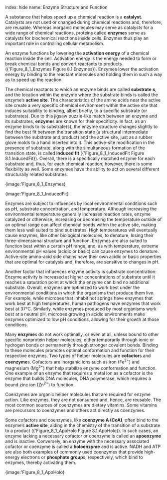 index: hide
name: Enzyme Structure and Function

A substance that helps speed up a chemical reaction is a  **catalyst**. Catalysts are not used or changed during chemical reactions and, therefore, are reusable. Whereas inorganic molecules may serve as catalysts for a wide range of chemical reactions, proteins called  **enzyme**s serve as catalysts for biochemical reactions inside cells. Enzymes thus play an important role in controlling cellular metabolism.

An enzyme functions by lowering the  **activation energy** of a chemical reaction inside the cell. Activation energy is the energy needed to form or break chemical bonds and convert reactants to products ({'Figure_8_1_Enzymes Figure 8.1.Enzymes}). Enzymes lower the activation energy by binding to the reactant molecules and holding them in such a way as to speed up the reaction.

The chemical reactants to which an enzyme binds are called  **substrate** **s**, and the location within the enzyme where the substrate binds is called the enzyme’s  **active site**. The characteristics of the amino acids near the active site create a very specific chemical environment within the active site that induces suitability to binding, albeit briefly, to a specific substrate (or substrates). Due to this jigsaw puzzle-like match between an enzyme and its substrates,  **enzyme**s are known for their specificity. In fact, as an enzyme binds to its substrate(s), the enzyme structure changes slightly to find the best fit between the transition state (a structural intermediate between the substrate and product) and the active site, just as a rubber glove molds to a hand inserted into it. This active-site modification in the presence of substrate, along with the simultaneous formation of the transition state, is called  **induced fit** ({'Figure_8_1_InducedFit Figure 8.1.InducedFit}). Overall, there is a specifically matched enzyme for each substrate and, thus, for each chemical reaction; however, there is some flexibility as well. Some enzymes have the ability to act on several different structurally related substrates.


{image:'Figure_8_1_Enzymes}
        


{image:'Figure_8_1_InducedFit}
        

Enzymes are subject to influences by local environmental conditions such as pH, substrate concentration, and temperature. Although increasing the environmental temperature generally increases reaction rates, enzyme catalyzed or otherwise, increasing or decreasing the temperature outside of an optimal range can affect chemical bonds within the active site, making them less well suited to bind substrates. High temperatures will eventually cause enzymes, like other biological molecules, to denature, losing their three-dimensional structure and function. Enzymes are also suited to function best within a certain pH range, and, as with temperature, extreme environmental pH values (acidic or basic) can cause enzymes to denature. Active-site amino-acid side chains have their own acidic or basic properties that are optimal for catalysis and, therefore, are sensitive to changes in pH.

Another factor that influences enzyme activity is substrate concentration: Enzyme activity is increased at higher concentrations of substrate until it reaches a saturation point at which the enzyme can bind no additional substrate. Overall, enzymes are optimized to work best under the environmental conditions in which the organisms that produce them live. For example, while microbes that inhabit hot springs have enzymes that work best at high temperatures, human pathogens have enzymes that work best at 37°C. Similarly, while enzymes produced by most organisms work best at a neutral pH, microbes growing in acidic environments make enzymes optimized to low pH conditions, allowing for their growth at those conditions.

Many  **enzyme**s do not work optimally, or even at all, unless bound to other specific nonprotein helper molecules, either temporarily through ionic or hydrogen bonds or permanently through stronger covalent bonds. Binding to these molecules promotes optimal conformation and function for their respective enzymes. Two types of helper molecules are  **cofactor**s and  **coenzyme**s. Cofactors are inorganic ions such as iron (Fe<sup>2+</sup>) and magnesium (Mg<sup>2+</sup>) that help stabilize enzyme conformation and function. One example of an enzyme that requires a metal ion as a cofactor is the enzyme that builds DNA molecules, DNA polymerase, which requires a bound zinc ion (Zn<sup>2+</sup>) to function.

Coenzymes are organic helper molecules that are required for enzyme action. Like enzymes, they are not consumed and, hence, are reusable. The most common sources of coenzymes are dietary vitamins. Some vitamins are precursors to coenzymes and others act directly as coenzymes.

Some cofactors and coenzymes, like  **coenzyme A (CoA)**, often bind to the enzyme’s  **active site**, aiding in the chemistry of the transition of a substrate to a product ({'Figure_8_1_ApoHolo Figure 8.1.ApoHolo}). In such cases, an enzyme lacking a necessary cofactor or coenzyme is called an  **apoenzyme** and is inactive. Conversely, an enzyme with the necessary associated cofactor or coenzyme is called a  **holoenzyme** and is active. NADH and ATP are also both examples of commonly used coenzymes that provide high-energy electrons or  **phosphate group**s, respectively, which bind to enzymes, thereby activating them.


{image:'Figure_8_1_ApoHolo}
        
